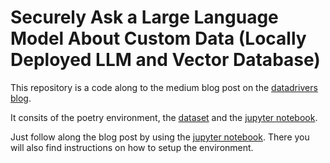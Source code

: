 # Securely Ask a Large Language Model About Custom Data (Locally Deployed LLM and Vector Database)

This repository is a code along to the medium blog post on the [datadrivers blog]([blog.datadrivers.de](https://blog.datadrivers.de/securely-ask-a-large-language-model-about-custom-data-locally-deployed-llm-and-vector-database-7d50e209446a)).

It consits of the poetry environment, the [dataset](Sagemaker_qna.txt) and the [jupyter notebook](llm_document_answering.ipynb).

Just follow along the blog post by using the [jupyter notebook](llm_document_answering.ipynb). There you will also find instructions on how to setup the environment.

